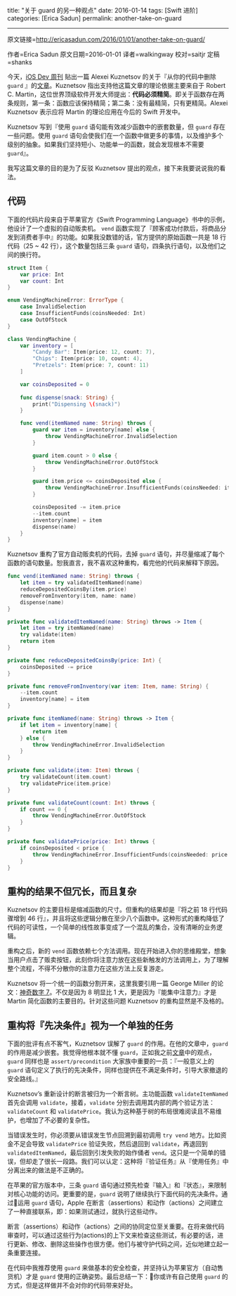 title: "关于 guard 的另一种观点"
date: 2016-01-14
tags: [Swift 进阶]
categories: [Erica Sadun]
permalink: another-take-on-guard

---

原文链接=http://ericasadun.com/2016/01/01/another-take-on-guard/

作者=Erica Sadun
原文日期=2016-01-01
译者=walkingway
校对=saitjr
定稿=shanks

<!--此处开始正文-->

今天，[iOS Dev 周刊](https://iosdevweekly.com) 贴出一篇 Alexei Kuznetsov 的关于『从你的代码中删除 `guard` 』的[文章](https://medium.com/swift-programming/why-swift-guard-should-be-avoided-484cfc2603c5)。Kuznetsov 指出支持他这篇文章的理论依据主要来自于 Robert C. Martin，这位世界顶级软件开发大师提出：**代码必须精简**。即关于函数存在两条规则，第一条：函数应该保持精简；第二条：没有最精简，只有更精简。Alexei Kuznetsov 表示应将 Martin 的理论应用在今后的 Swift 开发中。

Kuznetsov 写到『使用 `guard` 语句能有效减少函数中的嵌套数量，但 `guard` 存在一些问题。使用 `guard` 语句会使我们在一个函数中做更多的事情，以及维护多个级别的抽象。如果我们坚持短小、功能单一的函数，就会发现根本不需要 `guard`』。

我写这篇文章的目的是为了反驳 Kuznetsov 提出的观点，接下来我要说说我的看法。

<!--more-->

## 代码

下面的代码片段来自于苹果官方《Swift Programming Language》书中的示例，他设计了一个虚拟的自动贩卖机。 `vend` 函数实现了『顾客成功付款后，将商品分发到消费者手中』的功能。如果我没数错的话，官方提供的原始函数一共是 18 行代码（25 ~ 42 行），这个数量包括三条 `guard` 语句，四条执行语句，以及他们之间的换行符。

``` swift
struct Item {
	var price: Int
	var count: Int
}

enum VendingMachineError: ErrorType {
	case InvalidSelection
	case InsufficientFunds(coinsNeeded: Int)
	case OutOfStock
}

class VendingMachine {
	var inventory = [
		"Candy Bar": Item(price: 12, count: 7),
		"Chips": Item(price: 10, count: 4),
		"Pretzels": Item(price: 7, count: 11)
    ]

	var coinsDeposited = 0
	
	func dispense(snack: String) {
		print("Dispensing \(snack)")
    }

	func vend(itemNamed name: String) throws {
		guard var item = inventory[name] else {
			throw VendingMachineError.InvalidSelection
        }

		guard item.count > 0 else {
			throw VendingMachineError.OutOfStock
        }

		guard item.price <= coinsDeposited else {
			throw VendingMachineError.InsufficientFunds(coinsNeeded: item.price - coinsDeposited)
        }

        coinsDeposited -= item.price
        --item.count
        inventory[name] = item
        dispense(name)
    }
}
```

Kuznetsov 重构了官方自动贩卖机的代码，去掉 `guard` 语句，并尽量缩减了每个函数的语句数量。恕我直言，我不喜欢这种重构，看完他的代码来解释下原因。

``` swift
func vend(itemNamed name: String) throws {
    let item = try validatedItemNamed(name)
    reduceDepositedCoinsBy(item.price)
    removeFromInventory(item, name: name)
    dispense(name)
}

private func validatedItemNamed(name: String) throws -> Item {
    let item = try itemNamed(name)
    try validate(item)
    return item
}

private func reduceDepositedCoinsBy(price: Int) {
    coinsDeposited -= price
}

private func removeFromInventory(var item: Item, name: String) {
    --item.count
    inventory[name] = item
}

private func itemNamed(name: String) throws -> Item {
    if let item = inventory[name] {
        return item
    } else {
        throw VendingMachineError.InvalidSelection
    }
}

private func validate(item: Item) throws {
    try validateCount(item.count)
    try validatePrice(item.price)
}

private func validateCount(count: Int) throws {
    if count == 0 {
        throw VendingMachineError.OutOfStock
    }
}

private func validatePrice(price: Int) throws {
    if coinsDeposited < price {
        throw VendingMachineError.InsufficientFunds(coinsNeeded: price - coinsDeposited)
    }
}
```

## 重构的结果不但冗长，而且复杂

Kuznetsov 的主要目标是缩减函数的尺寸。但重构的结果却是『将之前 18 行代码骤增到 46 行』，并且将这些逻辑分散在至少八个函数中。这种形式的重构降低了代码的可读性，一个简单的线性故事变成了一个混乱的集合，没有清晰的业务逻辑。

重构之后，新的 `vend` 函数依赖七个方法调用。现在开始进入你的思维殿堂，想象当用户点击了贩卖按钮，此刻你将注意力放在这些新触发的方法调用上，为了理解整个流程，不得不分散你的注意力在这些方法上反复游走。

Kuznetsov 将一个统一的函数分割开来，这里我要引用一篇 George Miller 的论文：[神奇数字 7](https://en.wikipedia.org/wiki/The_Magical_Number_Seven,_Plus_or_Minus_Two)。不仅是因为 8 明显比 1 大，更是因为『能集中注意力』才是 Martin 简化函数的主要目的。针对这些问题 Kuznetsov 的重构显然是不及格的。

## 重构将『先决条件』视为一个单独的任务

下面的批评有点不客气，Kuznetsov 误解了 `guard` 的作用。在他的文章中，`guard` 的作用是减少嵌套。我觉得他根本就不懂 `guard`，正如我之前[文章](http://ericasadun.com/2015/12/29/migrating-ifs-to-guards-in-swift/)中的观点，`guard` 同样也是 `assert/precondition` 大家族中重要的一员：『一般意义上的 `guard` 语句定义了执行的先决条件，同样也提供在不满足条件时，引导大家撤退的安全路线。』

Kuznetsov’s 重新设计的断言被归为一个断言树。主功能函数 `validateItemNamed` 首先会调用 `validate`，接着，`validate` 分别去调用其内部的两个验证方法： `validateCount` 和 `validatePrice`。我认为这种基于树的布局很难阅读且不易维护，也增加了不必要的复杂性。

当错误发生时，你必须要从错误发生节点回溯到最初调用 `try vend` 地方。比如资金不足会导致 `validatePrice` 验证失败，然后退回到 `validate`，再退回到 `validatedItemNamed`，最后回到引发失败的始作俑者 `vend`。这只是一个简单的错误，但却走了很长一段路。我们可以认定：这种将『验证任务』从『使用任务』中分离出来的做法是不正确的。

在苹果的官方版本中，三条 `guard` 语句通过预先检查『输入』和『状态』，来限制对核心功能的访问。更重要的是，`guard` 说明了继续执行下面代码的先决条件。通过运用 `guard` 语句，Apple 在断言（assertions）和动作（actions）之间建立了一种直接联系，即：如果测试通过，就执行这些动作。

断言（assertions）和动作（actions）之间的协同定位至关重要。在将来做代码审查时，可以通过这些行为(actions)的上下文来检查这些测试，有必要的话，进行更新、修改、删除这些操作也很方便。他们与被守护代码之间，近似地建立起一条重要连接。

在代码中我推荐使用 `guard` 来做基本的安全检查，并坚持认为苹果官方（自动售货机）才是 `guard` 使用的正确姿势。最后总结一下：你或许有自己使用 `guard` 的方式，但是这样做并不会对你的代码带来好处。